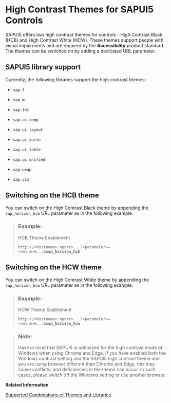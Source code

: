 <!-- loiocfcbde260f354bcba07d2686f02a1708 -->

# High Contrast Themes for SAPUI5 Controls

 SAPUI5 offers two high contrast themes for controls - High Contrast Black \(HCB\) and High Contrast White \(HCW\). These themes support people with visual impairments and are required by the **Accessibility** product standard. The themes can be switched on by adding a dedicated URL parameter.



## SAPUI5 library support

Currently, the following libraries support the high contrast themes:

-   `sap.f`

-   `sap.m`

-   `sap.tnt`

-   `sap.ui.comp`

-   `sap.ui.layout`

-   `sap.ui.suite`

-   `sap.ui.table`

-   `sap.ui.unified`

-   `sap.uxap`

-   `sap.viz`




## Switching on the HCB theme

You can switch on the High Contrast Black theme by appending the `sap_horizon_hcb` URL parameter as in the following example.

> ### Example:  
> HCB Theme Enablement
> 
> <code>http://&lt;hostname&gt;:&lt;port&gt;...?&lt;parameter&gt;=&lt;value&gt;&amp;...&amp;<b>sap_horizon_hcb</b></code>



## Switching on the HCW theme

You can switch on the High Contrast White theme by appending the `sap_horizon_hcw` URL parameter as in the following example.

> ### Example:  
> HCW Theme Enablement
> 
> <code>http://&lt;hostname&gt;:&lt;port&gt;...?&lt;parameter&gt;=&lt;value&gt;&amp;...&amp;<b>sap_horizon_hcw</b></code>

> ### Note:  
> Have in mind that SAPUI5 is optimized for the high contrast mode of Windows when using Chrome and Edge. If you have enabled both the Windows contrast setting and the SAPUI5 high contrast theme and you are using browser different than Chrome and Edge, this may cause conflicts, and deficiencies in the theme can occur. In such cases, please switch off the Windows setting or use another browser.

**Related Information**  


[Supported Combinations of Themes and Libraries](../02_Read-Me-First/supported-combinations-of-themes-and-libraries-38ff8c2.md "This chapter gives an overview of the possible combinations of themes and libraries for the SAPUI5 versions that are still in maintenance.")


